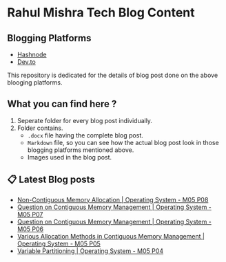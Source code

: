 # Rahul Mishra Tech Blog Content

## Blogging Platforms
- [Hashnode](https://programmingport.hashnode.dev/)
- [Dev.to](https://dev.to/rahulmishra05)

This repository is dedicated for the details of blog post done on the above blooging platforms.

## What you can find here ?
1. Seperate folder for every blog post individually.
2. Folder contains.
    - `.docx` file having the complete blog post.
    - `Markdown` file, so you can see how the actual blog post look in those blogging platforms mentioned above.
    - Images used in the blog post.

## 📋 Latest Blog posts
<!-- BLOG-POST-LIST:START -->
- [Non-Contiguous Memory Allocation | Operating System - M05 P08](https://dev.to/rahulmishra05/non-contiguous-memory-allocation-operating-system-m05-p08-56ep)
- [Question on Contiguous Memory Management | Operating System - M05 P07](https://dev.to/rahulmishra05/question-on-contiguous-memory-management-operating-system-m05-p07-4kb1)
- [Question on Contiguous Memory Management | Operating System - M05 P06](https://dev.to/rahulmishra05/question-on-contiguous-memory-management-operating-system-m05-p06-df5)
- [Various Allocation Methods in Contiguous Memory Management | Operating System - M05 P05](https://dev.to/rahulmishra05/various-allocation-methods-in-contiguous-memory-management-operating-system-m05-p05-1k1c)
- [Variable Partitioning | Operating System - M05 P04](https://dev.to/rahulmishra05/variable-partitioning-operating-system-m05-p04-3g9a)
<!-- BLOG-POST-LIST:END -->

